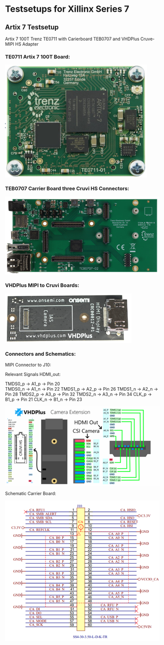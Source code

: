 # Testsetups for Xillinx Series 7

## Artix 7 Testsetup

 Artix 7 100T Trenz TE0711 with Carierboard TEB0707 and VHDPlus Cruve-MIPI HS Adapter
 
 ### TE0711 Artix 7 100T Board:
 
<img src="/images/TE0711.png">

### TEB0707 Carrier Board three Cruvi HS Connectors:

<img src="/images/TEB0707.jpg" >

### VHDPlus MIPI to Cruvi Boards:

<img src="/images/CruviMipi.png">

### Connectors and Schematics:
MIPI Connector to J10:

Relevant Signals HDMI_out:

TMDS0_p -> A1_p -> Pin 20\
TMDS0_n -> A1_n -> Pin 22
TMDS1_p -> A2_p -> Pin 26
TMDS1_n -> A2_n -> Pin 28
TMDS2_p -> A3_p -> Pin 32
TMDS2_n -> A3_n -> Pin 34
CLK_p   -> B1_p -> Pin 21
CLK_n   -> B1_n -> Pin 23


<img src="/images/CruviCam.png">


Schematic Carrier Board:

<img src="/images/Sche_car.png">
